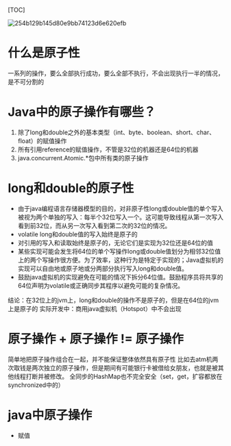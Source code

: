[TOC]

![254b129b145d80e9bb74123d6e620efb](https://raw.githubusercontent.com/1990frog/imagebed/default/1602317494_20191230145541090_90867156.png)

# 什么是原子性
一系列的操作，要么全部执行成功，要么全部不执行，不会出现执行一半的情况，是不可分割的

# Java中的原子操作有哪些？
1. 除了long和double之外的基本类型（int、byte、boolean、short、char、float）的赋值操作
2. 所有引用reference的赋值操作，不管是32位的机器还是64位的机器
3. java.concurrent.Atomic.*包中所有类的原子操作

# long和double的原子性
+ 由于java编程语言存储器模型的目的，对非原子性long或double值的单个写入被视为两个单独的写入：每半个32位写入一个。这可能导致线程从第一次写入看到前32位，而从另一次写入看到第二次的32位的情况。
+ volatile long和double值的写入始终是原子的
+ 对引用的写入和读取始终是原子的，无论它们是实现为32位还是64位的值
+ 某些实现可能会发生将64位的单个写操作long或double值划分为相邻32位值上的两个写操作很方便。为了效率，这种行为是特定于实现的；Java虚拟机的实现可以自由地或原子地或分两部分执行写入long和double值。
+ 鼓励java虚拟机的实现避免在可能的情况下拆分64位值。鼓励程序员将共享的64位声明为volatile或正确同步其程序以避免可能的复杂情况。

结论：在32位上的jvm上，long和double的操作不是原子的，但是在64位的jvm上是原子的
实际开发中：商用java虚拟机（Hotspot）中不会出现

# 原子操作 + 原子操作 != 原子操作
简单地把原子操作组合在一起，并不能保证整体依然具有原子性
比如去atm机两次取钱是两次独立的原子操作，但是期间有可能银行卡被借给女朋友，也就是被其他线程打断并被修改。
全同步的HashMap也不完全安全（set，get，扩容都放在synchronized中的）

# java中原子操作
+ 赋值